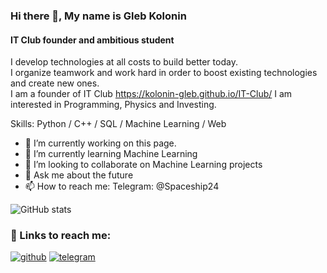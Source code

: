### Hi there 👋, My name is Gleb Kolonin
#### IT Club founder and ambitious student
I develop technologies at all costs to build better today.   
I organize teamwork and work hard in order to boost existing technologies and create new ones.   
I am a founder of IT Club https://kolonin-gleb.github.io/IT-Club/
I am interested in Programming, Physics and Investing.   


Skills: Python / C++ / SQL / Machine Learning / Web   

- 🔭 I’m currently working on this page.   
- 🌱 I’m currently learning Machine Learning   
- 👯 I’m looking to collaborate on Machine Learning projects   
- 💬 Ask me about the future   
- 📫 How to reach me: Telegram: @Spaceship24   

![GitHub stats](https://github-readme-stats.vercel.app/api?username=Kolonin-Gleb&show_icons=true)  

### 🔗 Links to reach me:

 ​[![​github​](https://img.shields.io/badge/GitHub-000000?style=for-the-badge&logo=GitHub&logoColor=white)](https://github.com/Kolonin-Gleb) 
 ​[![​telegram](https://img.shields.io/badge/Telegram-0088CC?style=for-the-badge&logo=telegram&logoColor=white)](https://t.me/Spaceship24)
 
